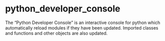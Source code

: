 python_developer_console
========================

The “Python Developer Console” is an interactive console for python which automatically reload modules if they have been updated. Imported classes and functions and other objects are also updated.